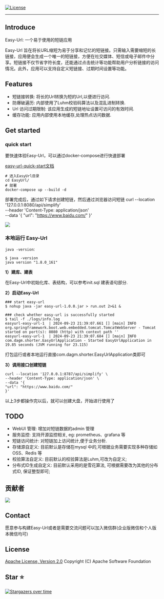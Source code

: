 [![License](https://img.shields.io/badge/License-Apache%202.0-blue.svg)](https://opensource.org/licenses/Apache-2.0)

---


## Introduce

Easy-Url: 一个易于使用的短链应用

Easy-Url 旨在将长URL缩短为易于分享和记忆的短链接。只需输入需要缩短的长链接，应用便会生成一个唯一的短链接，方便在社交媒体、短信或电子邮件中分享。短链接不仅节省字符长度，还能通过点击统计等功能帮助用户分析链接的访问情况。此外，应用可以支持自定义短链接、过期时间设置等功能。


## Features

- 短链接转换: 将长的Url转换为短的Url,以便进行访问.
- 防爆破遍历: 内部使用了Luhm校验码算法以及混乱进制转换.
- Url 访问过期限制: 该应用生成的短链地址设置可访问的有效时间.
- 缓存功能: 应用内部使用本地缓存,处理热点访问数据.

## Get started
### quick start
要快速体验Easy-Url，可以通过docker-compose进行快速部署

[easy-url-quick-start文档]()

```shell
# 进入EasyUrl目录
cd EasyUrl/
# 部署
docker-compose up --build -d
```
部署完成后，通过如下请求创建短链，然后通过浏览器访问短链
curl --location '127.0.0.1:8080/api/simplify' \
--header 'Content-Type: application/json' \
--data '{
"url": "https://www.baidu.com/"
}'


![](docker-compose/image/dashboard-import.jpg)


### 本地运行 Easy-Url

`java -version`:
```shell
$ java -version
java version "1.8.0_161" 
```

**1）建库、建表**

在Easy-Url中初始化库、表结构，可以参考init.sql 建表语句部分.

**2）启动Easy-Url**
```shell
### start easy-url
$ nohup java -jar easy-url-1.0.0.jar > run.out 2>&1 &

### check whether easy-url is successfully started
$ tail -f ./logs/info.log
easyurl-easy-url-1  | 2024-09-23 21:39:07.661 [] [main] INFO  org.springframework.boot.web.embedded.tomcat.TomcatWebServer - Tomcat started on port(s): 8080 (http) with context path ''
easyurl-easy-url-1  | 2024-09-23 21:39:07.684 [] [main] INFO  com.dagm.shorter.EasyUrlApplication - Started EasyUrlApplication in 19.85 seconds (JVM running for 23.115)
```
打包运行或者本地运行直接com.dagm.shorter.EasyUrlApplication类即可

**3）调用接口创建短链**
```shell
curl --location '127.0.0.1:8787/api/simplify' \
--header 'Content-Type: application/json' \
--data '{
"url": "https://www.baidu.com/"
}'
```


以上3步都操作完以后，就可以创建大盘，开始进行使用了

## TODO

- WebUI 管理: 增加对短链数据的admin 管理
- 服务监控: 支持开源监控相关, eg: prometheus、grafana 等
- 短链访问统计: 对短链加上访问统计,便于业务分析.
- 存储源自定义: 目前默认是存储在mysql 中的,可根据业务需要实现多种存储如OSS、Redis 等
- 校验算法自定义: 目前默认的校验算法是Luhm,可改为自定义;
- 分布式ID生成自定义: 目前默认采用的是雪花算法, 可根据需要改为其他的分布式ID, 保证整型即可;

## 贡献者

<a href=""><img src="?width=890" /></a>

## Contact

愿意参与构建Easy-Url或者是需要交流问题可以加入微信群(企业版微信和个人版本微信均可)


## License

[Apache License, Version 2.0](http://www.apache.org/licenses/LICENSE-2.0.html) Copyright (C) Apache Software Foundation

## Star ⭐
[![Stargazers over time]()]()